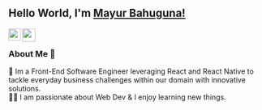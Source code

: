 ## Hello World, I'm [Mayur Bahuguna!]([[https://www.linkedin.com/in/aakash9868sinha/](https://www.linkedin.com/in/mayurbahuguna/](https://www.linkedin.com/in/mayurbahuguna/))) 

<a href="[[https://www.linkedin.com/in/aakash9868sinha/](https://www.linkedin.com/in/mayurbahuguna/](https://www.linkedin.com/in/mayurbahuguna/))">
  <img align="left" width="24px" src="https://cdn.simpleicons.org/linkedin"  />
</a>
<a href="mailto:mayur@nickelfox.com">
  <img align="left" width="26px" src="https://cdn.simpleicons.org/gmail" />
</a>

<br />

### About Me 🚀
🌱 Im a Front-End Software Engineer leveraging React and React Native to tackle everyday business challenges within our domain with innovative solutions. </br>
👨‍💻  I am passionate about Web Dev & I enjoy learning new things. </br>
